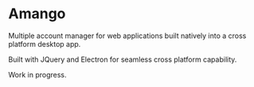 # Amango
Multiple account manager for web applications built natively into a cross platform desktop app.

Built with JQuery and Electron for seamless cross platform capability.

Work in progress.
